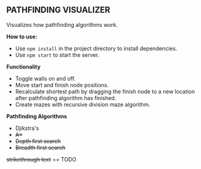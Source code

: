 ## PATHFINDING VISUALIZER
Visualizes how pathfinding algorithms work.

**How to use:**

 - Use `npm install` in the project directory to install dependencies.
 - Use `npm start` to start the server.
 
 **Functionality**
 
 - Toggle walls on and off.
 - Move start and finish node positions.
 - Recalculate shortest path by dragging the finish node to a new location after pathfinding algorithm has finished.
 - Create mazes with recursive division maze algorithm.

**Pathfinding Algorithms**

 - Djikstra's
 - ~~A*~~
 - ~~Depth first search~~
 - ~~Breadth first search~~

~~strikethrough text~~ == TODO
